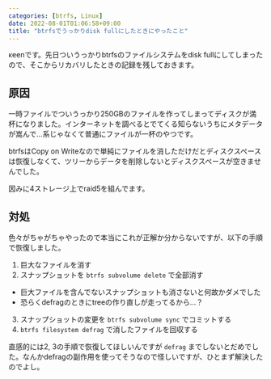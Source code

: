 ```yaml
---
categories: [btrfs, Linux]
date: 2022-08-01T01:06:58+09:00
title: "btrfsでうっかりdisk fullにしたときにやったこと"
---
```

κeenです。先日ついうっかりbtrfsのファイルシステムをdisk fullにしてしまったので、そこからリカバリしたときの記録を残しておきます。

<!--more-->

## 原因

一時ファイルでついうっかり250GBのファイルを作ってしまってディスクが満杯になりました。インターネットを調べるとでてくる知らないうちにメタデータが嵩んで…系じゃなくて普通にファイルが一杯のやつです。

btrfsはCopy on Writeなので単純にファイルを消しただけだとディスクスペースは恢復しなくて、ツリーからデータを削除しないとディスクスペースが空きませんでした。

因みに4ストレージ上でraid5を組んでます。

## 対処

色々がちゃがちゃやったので本当にこれが正解か分からないですが、以下の手順で恢復しました。

1. 巨大なファイルを消す
2. スナップショットを `btrfs subvolume delete` で全部消す
  + 巨大ファイルを含んでないスナップショットも消さないと何故かダメでした
  + 恐らくdefragのときにtreeの作り直しが走ってるから…？
3. スナップショットの変更を `btrfs subvolume sync` でコミットする
4. `btrfs filesystem defrag` で消したファイルを回収する


直感的には2, 3の手順で恢復してほしいんですが `defrag` までしないとだめでした。なんかdefragの副作用を使ってそうなので怪しいですが、ひとまず解決したのでよし。
